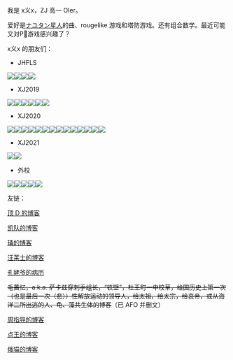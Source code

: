我是 x义x，ZJ 高一 OIer。

爱好是[ナユタン星人](https://twitter.com/NayutalieN)的曲、rougelike 游戏和塔防游戏。还有组合数学。最近可能又对P🐍游戏感兴趣了？

x义x 的朋友们：

- JHFLS

[![](https://cdn.luogu.com.cn/upload/usericon/68085.png)](https://www.luogu.com.cn/user/68085)[![](https://cdn.luogu.com.cn/upload/usericon/60378.png)](https://www.luogu.com.cn/user/60378)[![](https://cdn.luogu.com.cn/upload/usericon/69519.png)](https://www.luogu.com.cn/user/69519)[![](https://cdn.luogu.com.cn/upload/usericon/68824.png)](https://www.luogu.com.cn/user/68824)

- XJ2019

[![](https://cdn.luogu.com.cn/upload/usericon/49725.png)](https://www.luogu.com.cn/user/49725)[![](https://cdn.luogu.com.cn/upload/usericon/28145.png)](https://www.luogu.com.cn/user/28145)[![](https://cdn.luogu.com.cn/upload/usericon/31381.png)](https://www.luogu.com.cn/user/31381)[![](https://cdn.luogu.com.cn/upload/usericon/49458.png)](https://www.luogu.com.cn/user/49458)[![](https://cdn.luogu.com.cn/upload/usericon/36770.png)](https://www.luogu.com.cn/user/36770)[![](https://cdn.luogu.com.cn/upload/usericon/25512.png)](https://www.luogu.com.cn/user/25512)

- XJ2020

[![](https://cdn.luogu.com.cn/upload/usericon/44805.png)](https://www.luogu.com.cn/user/44805)[![](https://cdn.luogu.com.cn/upload/usericon/68030.png)](https://www.luogu.com.cn/user/68030)[![](https://cdn.luogu.com.cn/upload/usericon/206488.png)](https://www.luogu.com.cn/user/206488)[![](https://cdn.luogu.com.cn/upload/usericon/52902.png)](https://www.luogu.com.cn/user/52902)[![](https://cdn.luogu.com.cn/upload/usericon/73142.png)](https://www.luogu.com.cn/user/73142)[![](https://cdn.luogu.com.cn/upload/usericon/67371.png)](https://www.luogu.com.cn/user/67371)[![](https://cdn.luogu.com.cn/upload/usericon/98618.png)](https://www.luogu.com.cn/user/98618)[![](https://cdn.luogu.com.cn/upload/usericon/61430.png)](https://www.luogu.com.cn/user/61430)[![](https://cdn.luogu.com.cn/upload/usericon/51692.png)](https://www.luogu.com.cn/user/51692)[![](https://cdn.luogu.com.cn/upload/usericon/150879.png)](https://www.luogu.com.cn/user/150879)[![](https://cdn.luogu.com.cn/upload/usericon/206998.png)](https://www.luogu.com.cn/user/206998)[![](https://cdn.luogu.com.cn/upload/usericon/101984.png)](https://www.luogu.com.cn/user/101984)[![](https://cdn.luogu.com.cn/upload/usericon/72468.png)](https://www.luogu.com.cn/user/72468)[![](https://cdn.luogu.com.cn/upload/usericon/251723.png)](https://www.luogu.com.cn/user/251723)

- XJ2021

[![](https://cdn.luogu.com.cn/upload/usericon/53807.png)](https://www.luogu.com.cn/user/53807)[![](https://cdn.luogu.com.cn/upload/usericon/111055.png)](https://www.luogu.com.cn/user/111055)

- 外校

[![](https://cdn.luogu.com.cn/upload/usericon/60990.png)](https://www.luogu.com.cn/user/60990)[![](https://cdn.luogu.com.cn/upload/usericon/96580.png)](https://www.luogu.com.cn/user/96580)[![](https://cdn.luogu.com.cn/upload/usericon/112381.png)](https://www.luogu.com.cn/user/112381)[![](https://cdn.luogu.com.cn/upload/usericon/58705.png)](https://www.luogu.com.cn/user/58705)[![](https://cdn.luogu.com.cn/upload/usericon/75840.png)](https://www.luogu.com.cn/user/75840)

友链：

[顶 D 的博客](https://blog.orzsiyuan.com/)

[凯队的博客](https://www.cnblogs.com/zkdxl/)

[瑇的博客](https://www.luogu.com.cn/blog/Coding-life/)

[汪莱士的博客](https://www.cnblogs.com/-Wallace-/)

[孔姥爷的病历](https://www.cnblogs.com/Flying2018/)

~~毛蔷忆，a.k.a. 萨卡兹穿刺手组长，“铁壁”，杜王町一中校草，给国历史上第一次（也是最后一次（悲））性解放运动的领导人，给太祖，给太宗，给哀帝，或从海洋二所出逃的人、龟、藻共生体的博客~~（已 AFO 并删文）

[周指导的博客](https://www.cnblogs.com/zhouzhendong/)

[点王的博客](https://www.cnblogs.com/Point-King/)

[俄猫的博客](https://commune.ml/)